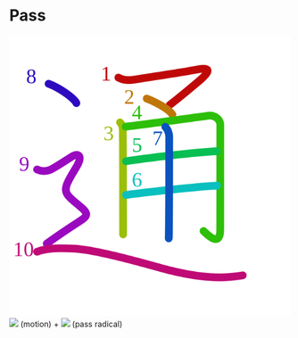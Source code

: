 # Pass
![901a](../kanji-colorize/901a.svg)
![](http://www.kanjidamage.com/assets/radsmall/moving-0e80c2bf34c8fb0abb4d80bddd87b84d2e0840852ee5f185818858a6f305b652.jpg) (motion) + ![](http://www.kanjidamage.com/assets/radsmall/PASS-934c65ff2981418deef89f5d5f3ad6f6f2d06dd122d32fd8d166f36d5cabc8e6.jpg) (pass radical)